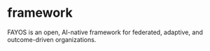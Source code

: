 # framework
FAYOS is an open, AI-native framework for federated, adaptive, and outcome-driven organizations.

